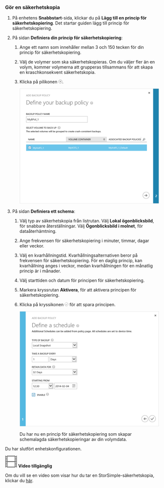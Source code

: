 <!--author=alkohli last changed: 9/17/15-->

### <a name="to-take-a-backup"></a>Gör en säkerhetskopia
1. På enhetens **Snabbstart**-sida, klickar du på **Lägg till en princip för säkerhetskopiering**. Det startar guiden lägg till princip för säkerhetskopiering. 
2. På sidan **Definiera din princip för säkerhetskopiering**:
   
   1. Ange ett namn som innehåller mellan 3 och 150 tecken för din princip för säkerhetskopiering.
   2. Välj de volymer som ska säkerhetskopieras. Om du väljer fler än en volym, kommer volymerna att grupperas tillsammans för att skapa en kraschkonsekvent säkerhetskopia.
   3. Klicka på pilikonen ![pilikon](./media/storsimple-take-backup/HCS_ArrowIcon-include.png). 
      
      ![Lägg till princip för säkerhetskopiering](./media/storsimple-take-backup/HCS_AddBackupPolicyWizard1M-include.png)
3. På sidan **Definiera ett schema**:
   
   1. Välj typ av säkerhetskopia från listrutan. Välj **Lokal ögonblicksbild**, för snabbare återställningar. Välj **Ögonblicksbild i molnet**, för dataåterhämtning.
   2. Ange frekvensen för säkerhetskopiering i minuter, timmar, dagar eller veckor.
   3. Välj en kvarhållningstid. Kvarhållningsalternativen beror på frekvensen för säkerhetskopiering. För en daglig princip, kan kvarhållning anges i veckor, medan kvarhållningen för en månatlig princip är i månader.
   4. Välj starttiden och datum för principen för säkerhetskopiering.
   5. Markera kryssrutan **Aktivera**, för att aktivera principen för säkerhetskopiering. 
   6. Klicka på kryssikonen ![kryssikon](./media/storsimple-take-backup/HCS_CheckIcon-include.png) för att spara principen.
      
      ![Lägg till princip för säkerhetskopiering](./media/storsimple-take-backup/HCS_AddBackupPolicyWizard2M-include.png)
      
      Du har nu en princip för säkerhetskopiering som skapar schemalagda säkerhetskopieringar av din volymdata.

Du har slutfört enhetskonfigurationen. 

![Video tillgänglig](./media/storsimple-take-backup/Video_icon.png) **Video tillgänglig**

Om du vill se en video som visar hur du tar en StorSimple-säkerhetskopia, klickar du [här](https://azure.microsoft.com/documentation/videos/take-a-storsimple-backup/).



<!--HONumber=Nov16_HO2-->


